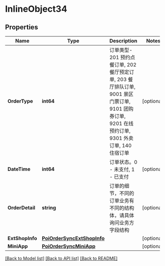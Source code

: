 # InlineObject34

## Properties

Name | Type | Description | Notes
------------ | ------------- | ------------- | -------------
**OrderType** | **int64** | 订单类型- 201 预约点餐订单, 202 餐厅预定订单, 203 餐厅排队订单, 9001 景区门票订单, 9101 团购券订单, 9201 在线预约订单, 9301 外卖订单, 140 住宿订单 | [optional] 
**DateTime** | **int64** | 订单状态。0 - 未支付, 1 - 已支付 | [optional] 
**OrderDetail** | **string** | 订单的细节，不同的订单业务有不同的结构体，请具体询问业务方字段结构 | [optional] 
**ExtShopInfo** | [**PoiOrderSyncExtShopInfo**](_poi_order_sync_ext_shop_info.md) |  | [optional] 
**MiniApp** | [**PoiOrderSyncMiniApp**](_poi_order_sync_mini_app.md) |  | [optional] 

[[Back to Model list]](../README.md#documentation-for-models) [[Back to API list]](../README.md#documentation-for-api-endpoints) [[Back to README]](../README.md)


